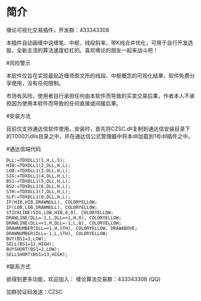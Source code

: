# 简介

缠论可视化交易插件，开发群：433343308

本插件自动画缠中说缠笔、中枢、线段斜率，带K线合并优化，可用于自行开发选股，全新主流的算法速度杠杠的。喜欢缠论的朋友一起来战斗吧！

#风险警示

本软件仅旨在实现最贴近缠师原文所的线段、中枢概念的可视化结果，软件免费分享使用，没有任何限制。

市场有风险，使用者自行承担任何由本软件而导致的买卖交易后果，作者本人不承担因为使用本软件而导致的任何直接或间接后果。

#安装方法

目前仅支持通达信软件使用。安装时，首先将CZSC.dll复制到通达信安装目录下的T0002\dlls目录之中，并在通达信公式管理器中将本dll加载到1号dll插件之中。

#通达信端代码

```text
DLL:=TDXDLL1(1,H,L,5);
HIB:=TDXDLL1(2,DLL,H,L);
LOB:=TDXDLL1(3,DLL,H,L);
SIG:=TDXDLL1(4,DLL,H,L);
BS1:=TDXDLL1(5,DLL,H,L);
BS2:=TDXDLL1(6,DLL,H,L);
STH:=TDXDLL1(7,DLL,H,L);
SLP:=TDXDLL1(8,DLL,H,L);
IF(HIB,HIB,DRAWNULL), COLORYELLOW;
IF(LOB,LOB,DRAWNULL), COLORYELLOW;
STICKLINE(SIG,LOB,HIB,0,0), COLORYELLOW;
DRAWLINE(DLL=-1,L,DLL=+1,H,0), COLORYELLOW;
DRAWLINE(DLL=+1,H,DLL=-1,L,0), COLORYELLOW;
DRAWNUMBER(DLL=+1,H,STH), COLORYELLOW, DRAWABOVE;
DRAWNUMBER(DLL=-1,L,STH), COLORYELLOW;
BUY(BS1=3,LOW);
SELL(BS1=12,HIGH);
BUYSHORT(BS1=2,LOW);
SELLSHORT(BS1=13,HIGH);
```

#联系方式

欲得到更多功能，欢迎加入：
缠论算法交易群：433343308 (QQ)

加群验证码发送：CZSC
